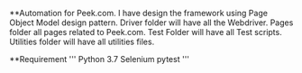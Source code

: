 **Automation for Peek.com. I have design the framework using Page Object Model design pattern.
Driver folder will have all the Webdriver.
Pages folder all pages related to Peek.com.
Test Folder will have all Test scripts.
Utilities folder will have all utilities files.

**Requirement
'''
Python 3.7
Selenium
pytest
'''
